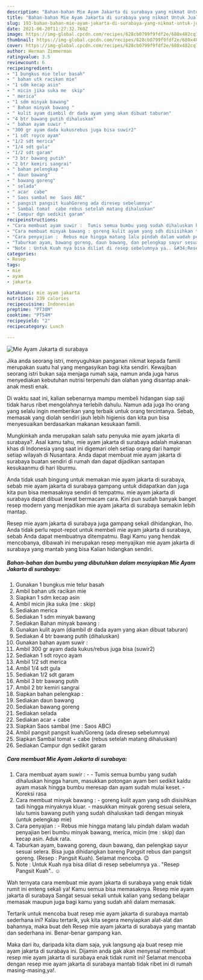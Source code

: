 ```yaml
---
description: "Bahan-bahan Mie Ayam Jakarta di surabaya yang nikmat Untuk Jualan"
title: "Bahan-bahan Mie Ayam Jakarta di surabaya yang nikmat Untuk Jualan"
slug: 193-bahan-bahan-mie-ayam-jakarta-di-surabaya-yang-nikmat-untuk-jualan
date: 2021-06-20T11:27:32.760Z
image: https://img-global.cpcdn.com/recipes/628cb0799f9fdf2e/680x482cq70/mie-ayam-jakarta-di-surabaya-foto-resep-utama.jpg
thumbnail: https://img-global.cpcdn.com/recipes/628cb0799f9fdf2e/680x482cq70/mie-ayam-jakarta-di-surabaya-foto-resep-utama.jpg
cover: https://img-global.cpcdn.com/recipes/628cb0799f9fdf2e/680x482cq70/mie-ayam-jakarta-di-surabaya-foto-resep-utama.jpg
author: Herman Zimmerman
ratingvalue: 3.5
reviewcount: 6
recipeingredient:
- "1 bungkus mie telur basah"
- " bahan utk racikan mie"
- "1 sdm kecap asin"
- " micin jika suka me  skip"
- " merica"
- "1 sdm minyak bawang"
- " Bahan minyak bawang "
- " kulit ayam diambil dr dada ayam yang akan dibuat taburan"
- "4 btr bawang putih dihaluskan"
- " bahan ayam suwir "
- "300 gr ayam dada kukusrebus juga bisa suwir2"
- "1 sdt royco ayam"
- "1/2 sdt merica"
- "1/4 sdt gula"
- "1/2 sdt garam"
- "3 btr bawang putih"
- "2 btr kemiri sangrai"
- " bahan pelengkap "
- " daun bawang"
- " bawang goreng"
- " selada"
- " acar  cabe"
- " Saos sambal me  Saos ABC"
- " pangsit pangsit kuahGoreng ada diresep sebelumnya"
- " Sambal tomat  cabe rebus setelah matang dihaluskan"
- " Campur dgn sedikit garam"
recipeinstructions:
- "Cara membuat ayam suwir :  Tumis semua bumbu yang sudah dihaluskan hingga harum, masukkan potongan ayam beri sedikit kaldu ayam masak hingga bumbu meresap dan ayam sudah mulai keset.  Koreksi rasa"
- "Cara membuat minyak bawang : goreng kulit ayam yang sdh disisihkan tadi hingga minyaknya kluar. masukkan minyak goreng sesuai selera, lalu tumis bawang putih yang sudah dihaluskan tadi dengan minyak (untuk pelengkap mie)"
- "Cara penyajian :  Rebus mie hingga matang lalu pindah dalam wadah penyajian beri bumbu minyak bawang, merica, micin (me : skip) dan kecap asin. Aduk rata."
- "Taburkan ayam, bawang goreng, daun bawang, dan pelengkap sayur sesuai selera. Bisa juga dihidangkan bareng Pangsit rebus dan pangsit goreng. (Resep : Pangsit Kuah). Selamat mencoba. 😉"
- "Note : Untuk Kuah nya bisa diliat di resep sebelumnya ya.. &#34;Resep Pangsit Kuah&#34;.. ☺"
categories:
- Resep
tags:
- mie
- ayam
- jakarta

katakunci: mie ayam jakarta 
nutrition: 239 calories
recipecuisine: Indonesian
preptime: "PT30M"
cooktime: "PT54M"
recipeyield: "2"
recipecategory: Lunch

---
```



![Mie Ayam Jakarta di surabaya](https://img-global.cpcdn.com/recipes/628cb0799f9fdf2e/680x482cq70/mie-ayam-jakarta-di-surabaya-foto-resep-utama.jpg)

Jika anda seorang istri, menyuguhkan panganan nikmat kepada famili merupakan suatu hal yang mengasyikan bagi kita sendiri. Kewajiban seorang istri bukan saja menjaga rumah saja, namun anda juga harus menyediakan kebutuhan nutrisi terpenuhi dan olahan yang disantap anak-anak mesti enak.

Di waktu  saat ini, kalian sebenarnya mampu membeli hidangan siap saji tidak harus ribet mengolahnya terlebih dahulu. Namun ada juga lho orang yang selalu ingin memberikan yang terbaik untuk orang tercintanya. Sebab, memasak yang diolah sendiri jauh lebih higienis dan kita pun bisa menyesuaikan berdasarkan makanan kesukaan famili. 



Mungkinkah anda merupakan salah satu penyuka mie ayam jakarta di surabaya?. Asal kamu tahu, mie ayam jakarta di surabaya adalah makanan khas di Indonesia yang saat ini digemari oleh setiap orang dari hampir setiap wilayah di Nusantara. Anda dapat membuat mie ayam jakarta di surabaya buatan sendiri di rumah dan dapat dijadikan santapan kesukaanmu di hari liburmu.

Anda tidak usah bingung untuk memakan mie ayam jakarta di surabaya, sebab mie ayam jakarta di surabaya gampang untuk didapatkan dan juga kita pun bisa memasaknya sendiri di tempatmu. mie ayam jakarta di surabaya dapat dibuat lewat bermacam cara. Kini pun sudah banyak banget resep modern yang menjadikan mie ayam jakarta di surabaya semakin lebih mantap.

Resep mie ayam jakarta di surabaya juga gampang sekali dihidangkan, lho. Anda tidak perlu repot-repot untuk membeli mie ayam jakarta di surabaya, sebab Anda dapat membuatnya ditempatmu. Bagi Kamu yang hendak mencobanya, dibawah ini merupakan resep menyajikan mie ayam jakarta di surabaya yang mantab yang bisa Kalian hidangkan sendiri.

<!--inarticleads1-->

##### Bahan-bahan dan bumbu yang dibutuhkan dalam menyiapkan Mie Ayam Jakarta di surabaya:

1. Gunakan 1 bungkus mie telur basah
1. Ambil  bahan utk racikan mie
1. Siapkan 1 sdm kecap asin
1. Ambil  micin jika suka (me : skip)
1. Sediakan  merica
1. Sediakan 1 sdm minyak bawang
1. Sediakan  Bahan minyak bawang :
1. Gunakan  kulit ayam (diambil dr dada ayam yang akan dibuat taburan)
1. Sediakan 4 btr bawang putih (dihaluskan)
1. Gunakan  bahan ayam suwir :
1. Ambil 300 gr ayam dada kukus/rebus juga bisa (suwir2)
1. Sediakan 1 sdt royco ayam
1. Ambil 1/2 sdt merica
1. Ambil 1/4 sdt gula
1. Sediakan 1/2 sdt garam
1. Ambil 3 btr bawang putih
1. Ambil 2 btr kemiri sangrai
1. Siapkan  bahan pelengkap :
1. Sediakan  daun bawang
1. Sediakan  bawang goreng
1. Sediakan  selada
1. Sediakan  acar + cabe
1. Siapkan  Saos sambal (me : Saos ABC)
1. Ambil  pangsit pangsit kuah/Goreng (ada diresep sebelumnya)
1. Siapkan  Sambal tomat + cabe (rebus setelah matang dihaluskan)
1. Sediakan  Campur dgn sedikit garam




<!--inarticleads2-->

##### Cara membuat Mie Ayam Jakarta di surabaya:

1. Cara membuat ayam suwir : -  - Tumis semua bumbu yang sudah dihaluskan hingga harum, masukkan potongan ayam beri sedikit kaldu ayam masak hingga bumbu meresap dan ayam sudah mulai keset.  - Koreksi rasa
1. Cara membuat minyak bawang : - goreng kulit ayam yang sdh disisihkan tadi hingga minyaknya kluar. - masukkan minyak goreng sesuai selera, lalu tumis bawang putih yang sudah dihaluskan tadi dengan minyak (untuk pelengkap mie)
1. Cara penyajian :  - Rebus mie hingga matang lalu pindah dalam wadah penyajian beri bumbu minyak bawang, merica, micin (me : skip) dan kecap asin. Aduk rata.
1. Taburkan ayam, bawang goreng, daun bawang, dan pelengkap sayur sesuai selera. Bisa juga dihidangkan bareng Pangsit rebus dan pangsit goreng. (Resep : Pangsit Kuah). Selamat mencoba. 😉
1. Note : Untuk Kuah nya bisa diliat di resep sebelumnya ya.. &#34;Resep Pangsit Kuah&#34;.. ☺




Wah ternyata cara membuat mie ayam jakarta di surabaya yang enak tidak rumit ini enteng sekali ya! Kamu semua bisa memasaknya. Resep mie ayam jakarta di surabaya Sangat sesuai sekali untuk kalian yang sedang belajar memasak maupun juga bagi kamu yang sudah ahli dalam memasak.

Tertarik untuk mencoba buat resep mie ayam jakarta di surabaya mantab sederhana ini? Kalau tertarik, yuk kita segera menyiapkan alat-alat dan bahannya, maka buat deh Resep mie ayam jakarta di surabaya yang mantab dan sederhana ini. Benar-benar gampang kan. 

Maka dari itu, daripada kita diam saja, yuk langsung aja buat resep mie ayam jakarta di surabaya ini. Dijamin anda gak akan menyesal membuat resep mie ayam jakarta di surabaya enak tidak rumit ini! Selamat mencoba dengan resep mie ayam jakarta di surabaya mantab tidak ribet ini di rumah masing-masing,ya!.

